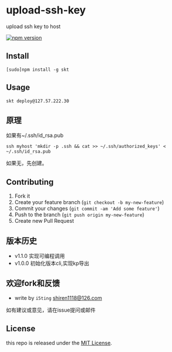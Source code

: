 # upload-ssh-key

upload ssh key to host

[![npm version](https://badge.fury.io/js/skt.svg)](http://badge.fury.io/js/skt)

## Install

    [sudo]npm install -g skt

## Usage 
 

```
skt deploy@127.57.222.30
```

## 原理

如果有~/.ssh/id_rsa.pub

    ssh myhost 'mkdir -p .ssh && cat >> ~/.ssh/authorized_keys' < ~/.ssh/id_rsa.pub

如果无，先创建。

## Contributing

1. Fork it
2. Create your feature branch (`git checkout -b my-new-feature`)
3. Commit your changes (`git commit -am 'Add some feature'`)
4. Push to the branch (`git push origin my-new-feature`)
5. Create new Pull Request

## 版本历史

- v1.1.0 实现可编程调用
- v1.0.0 初始化版本cli,实现kp导出

## 欢迎fork和反馈

- write by `i5ting` shiren1118@126.com

如有建议或意见，请在issue提问或邮件

## License

this repo is released under the [MIT
License](http://www.opensource.org/licenses/MIT).
